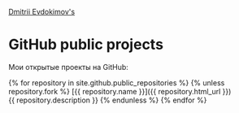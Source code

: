 ﻿[Dmitrii Evdokimov's](/)

GitHub public projects 
=========================

Мои открытые проекты на GitHub:

{% for repository in site.github.public_repositories %}
  {% unless repository.fork %}
[{{ repository.name }}]({{ repository.html_url }})  
{{ repository.description }}
  {% endunless %}
{% endfor %}
